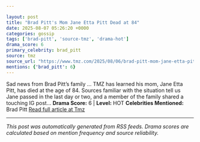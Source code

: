 ```yaml
---

layout: post
title: "Brad Pitt's Mom Jane Etta Pitt Dead at 84"
date: 2025-08-07 05:26:20 +0000
categories: gossip
tags: ['brad-pitt', 'source-tmz', 'drama-hot']
drama_score: 6
primary_celebrity: brad_pitt
source: tmz
source_url: "https://www.tmz.com/2025/08/06/brad-pitt-mom-jane-etta-pitt-dead/"
mentions: {'brad_pitt': 6}
---
```


Sad news from Brad Pitt’s family ... TMZ has learned his mom, Jane Etta Pitt, has died at the age of 84. Sources familiar with the situation tell us Jane passed in the last day or two, and a member of the family shared a touching IG post… **Drama Score:** 6 | **Level:** HOT **Celebrities Mentioned:** Brad Pitt [Read full article at Tmz](https://www.tmz.com/2025/08/06/brad-pitt-mom-jane-etta-pitt-dead/)

---

*This post was automatically generated from RSS feeds. Drama scores are calculated based on mention frequency and source reliability.*